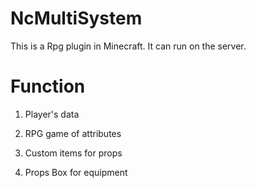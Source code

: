 # NcMultiSystem 
This is a Rpg plugin in Minecraft. 
It can run on the server.
 
# Function
1. Player's data
 
2. RPG game of attributes
 
3. Custom items for props
 
4. Props Box for equipment
